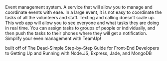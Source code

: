 Event management system.
A service that will allow you to manage and coordinate events with ease.
In a large event, it is not easy to coordinate the tasks of all the volunteers and staff.
Texting and calling doesn't scale up.
This web app will allow you to see everyone and what tasks they are doing in real time. 
You can assign tasks to groups of people or individually, and then push the tasks to their phones where they will get a notification.
Simplify your even management with TeamUp!



built off of The Dead-Simple Step-by-Step Guide for Front-End Developers to Getting Up and Running with Node.JS, Express, Jade, and MongoDB